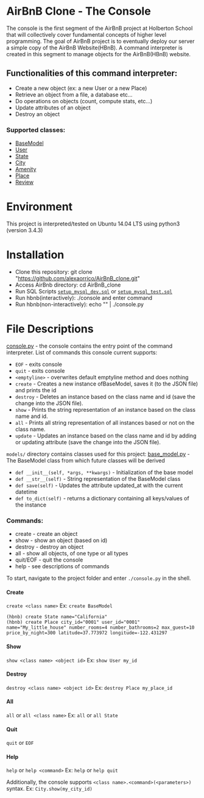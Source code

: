 # AirBnB Clone - The Console
The console is the first segment of the AirBnB project at Holberton School that will collectively cover fundamental concepts of higher level programming. The goal of AirBnB project is to eventually deploy our server a simple copy of the AirBnB Website(HBnB). A command interpreter is created in this segment to manage objects for the AirBnB(HBnB) website.

## Functionalities of this command interpreter:
* Create a new object (ex: a new User or a new Place)
* Retrieve an object from a file, a database etc...
* Do operations on objects (count, compute stats, etc...)
* Update attributes of an object
* Destroy an object

### Supported classes:
* [BaseModel](https://github.com/paurbano/AirBnB_clone_v2/blob/master/models/base_model.py)
* [User](https://github.com/paurbano/AirBnB_clone_v2/blob/master/models/user.py)
* [State](https://github.com/paurbano/AirBnB_clone_v2/blob/master/models/state.py)
* [City](https://github.com/paurbano/AirBnB_clone_v2/blob/master/models/city.py)
* [Amenity](https://github.com/paurbano/AirBnB_clone_v2/blob/master/models/amenity.py)
* [Place](https://github.com/paurbano/AirBnB_clone_v2/blob/master/models/place.py)
* [Review](https://github.com/paurbano/AirBnB_clone_v2/blob/master/models/review.py)

# Environment
This project is interpreted/tested on Ubuntu 14.04 LTS using python3 (version 3.4.3)

# Installation
* Clone this repository: git clone "https://github.com/alexaorrico/AirBnB_clone.git"
* Access AirBnb directory: cd AirBnB_clone
* Run SQL Scripts [`setup_mysql_dev.sql`](https://github.com/paurbano/AirBnB_clone_v2/blob/master/setup_mysql_dev.sql) or [`setup_mysql_test.sql`](https://github.com/paurbano/AirBnB_clone_v2/blob/master/setup_mysql_test.sql)
* Run hbnb(interactively): ./console and enter command
* Run hbnb(non-interactively): echo "<command>" | ./console.py

# File Descriptions
[console.py](https://github.com/paurbano/AirBnB_clone_v2/blob/master/console.py) - the console contains the entry point of the command interpreter. List of commands this console current supports:

* `EOF` - exits console
* `quit` - exits console
* `<emptyline>` - overwrites default emptyline method and does nothing
* `create` - Creates a new instance ofBaseModel, saves it (to the JSON file) and prints the id
* `destroy` - Deletes an instance based on the class name and id (save the change into the JSON file).
* `show` - Prints the string representation of an instance based on the class name and id.
* `all` - Prints all string representation of all instances based or not on the class name.
* `update` - Updates an instance based on the class name and id by adding or updating attribute (save the change into the JSON file).

`models/` directory contains classes used for this project:
[base_model.py](https://github.com/paurbano/AirBnB_clone_v2/blob/master/models/base_model.py) - The BaseModel class from which future classes will be derived

* `def __init__(self, *args, **kwargs)` - Initialization of the base model
* `def __str__(self)` - String representation of the BaseModel class
* `def save(self)` - Updates the attribute updated_at with the current datetime
* `def to_dict(self)` - returns a dictionary containing all keys/values of the instance


### Commands:
* create - create an object
* show - show an object (based on id)
* destroy - destroy an object
* all - show all objects, of one type or all types
* quit/EOF - quit the console
* help - see descriptions of commands

To start, navigate to the project folder and enter `./console.py` in the shell.

#### Create
`create <class name>`
Ex:
`create BaseModel`

    (hbnb) create State name="California"
    (hbnb) create Place city_id="0001" user_id="0001" name="My_little_house" number_rooms=4 number_bathrooms=2 max_guest=10              price_by_night=300 latitude=37.773972 longitude=-122.431297

#### Show
`show <class name> <object id>`
Ex:
`show User my_id`

#### Destroy
`destroy <class name> <object id>`
Ex:
`destroy Place my_place_id`

#### All
`all` or `all <class name>`
Ex:
`all` or `all State`

#### Quit
`quit` or `EOF`

#### Help
`help` or `help <command>`
Ex:
`help` or `help quit`

Additionally, the console supports `<class name>.<command>(<parameters>)` syntax.
Ex:
`City.show(my_city_id)`
